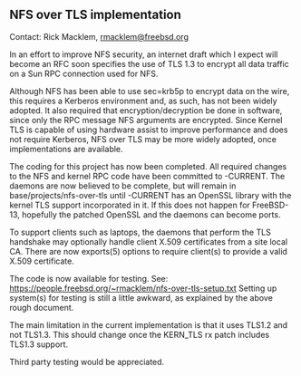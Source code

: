 ## NFS over TLS implementation ##

Contact: Rick Macklem, <rmacklem@freebsd.org>  

In an effort to improve NFS security, an internet draft
which I expect will become an RFC soon specifies the
use of TLS 1.3 to encrypt all data traffic on a Sun RPC
connection used for NFS.

Although NFS has been able to use sec=krb5p to encrypt data
on the wire, this requires a Kerberos environment and, as
such, has not been widely adopted. It also required that
encryption/decryption be done in software, since only the
RPC message NFS arguments are encrypted.
Since Kernel TLS is capable of using hardware assist to
improve performance and does not require Kerberos, NFS
over TLS may be more widely adopted, once implementations
are available.

The coding for this project has now been completed.
All required changes to the NFS and kernel RPC code have
been committed to -CURRENT.
The daemons are now believed to be complete, but will
remain in base/projects/nfs-over-tls until -CURRENT
has an OpenSSL library with the kernel TLS support
incorporated in it.
If this does not happen for FreeBSD-13, hopefully the
patched OpenSSL and the daemons can become ports.

To support clients such as laptops, the daemons that perform the TLS
handshake may optionally handle client X.509 certificates from a
site local CA. There are now exports(5) options to require client(s) to
provide a valid X.509 certificate.

The code is now available for testing. See:
https://people.freebsd.org/~rmacklem/nfs-over-tls-setup.txt
Setting up system(s) for testing is still a little awkward, as explained
by the above rough document.

The main limitation in the current implementation is that it uses TLS1.2
and not TLS1.3. This should change once the KERN_TLS rx patch includes
TLS1.3 support.

Third party testing would be appreciated.

